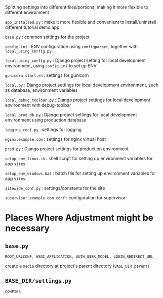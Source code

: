 Splitting settings into different files/portions, making it more flexible to different environment

`app_installed.py` : make it more flexible and convenient to install/uninstall different tutorial demo app

`base.py` : common settings for the project

`config.ini` : ENV configuration using `configparser`, together with `local_using_config.py`

`local_using_config.py` : Django project setting for local development environment, using `config.ini` to set up ENV

`gunicorn.start.sh` : settings for gunicorn

`local.py` : Django project settings for local development environment, such as database, environment variables

`local_debug_toolbar.py` : Django project settings for local development environment with debug-toolbar

`local_prod_db.py` : Django project settings for local development environment using production database

`logging_conf.py` : settings for logging

`nginx.example.com` : settings for nginx virtual host

`prod.py` : Django project settings for production environment

`setup_env_linux.sh` : shell script for setting up environment variables for app `sites`

`setup_env_windows.bat` : batch file for setting up environment variables for app `sites`

`sitewide_conf.py` : settings/constants for the site 

`supervisor.example.com.conf` : configuration for supervisor

# Places Where Adjustment might be necessary
## `base.py`
`ROOT_URLCONF, WSGI_APPLICATION, AUTH_USER_MODEL, LOGIN_REDIRECT_URL`

create a `media` directory at project's parent directory (`BASE_DIR.parent`)

## `BASE_DIR/settings.py`
`CONFIGS`




